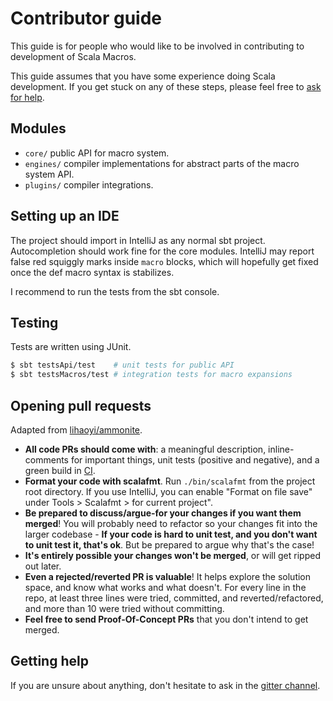 # Contributor guide

This guide is for people who would like to be involved in contributing to
development of Scala Macros.

This guide assumes that you have some experience doing Scala
development. If you get stuck on any of these steps, please feel free
to [ask for help](#getting-help).

## Modules

- `core/` public API for macro system.
- `engines/` compiler implementations for abstract parts of the macro system API.
- `plugins/` compiler integrations.

## Setting up an IDE

The project should import in IntelliJ as any normal sbt project.
Autocompletion should work fine for the core modules.
IntelliJ may report false red squiggly marks inside `macro` blocks, which will
hopefully get fixed once the def macro syntax is stabilizes.

I recommend to run the tests from the sbt console.

## Testing

Tests are written using JUnit.

```sh
$ sbt testsApi/test    # unit tests for public API
$ sbt testsMacros/test # integration tests for macro expansions
```

## Opening pull requests

Adapted from [lihaoyi/ammonite](https://github.com/lihaoyi/Ammonite).

- **All code PRs should come with**: a meaningful description, inline-comments
  for important things, unit tests (positive and negative), and a green build
  in [CI](https://travis-ci.org/scalacenter/macros).
- **Format your code with scalafmt**. Run `./bin/scalafmt` from the project
  root directory. If you use IntelliJ, you can enable "Format on file save"
  under Tools > Scalafmt > for current project".
- **Be prepared to discuss/argue-for your changes if you want them merged**!
  You will probably need to refactor so your changes fit into the larger
  codebase - **If your code is hard to unit test, and you don't want to unit
  test it, that's ok**. But be prepared to argue why that's the case!
- **It's entirely possible your changes won't be merged**, or will get ripped
  out later.
- **Even a rejected/reverted PR is valuable**! It helps explore the solution
  space, and know what works and what doesn't. For every line in the repo, at
  least three lines were tried, committed, and reverted/refactored, and more
  than 10 were tried without committing.
- **Feel free to send Proof-Of-Concept PRs** that you don't intend to get merged.

## Getting help

If you are unsure about anything, don't hesitate to ask in the
[gitter channel](https://gitter.im/scalacenter/scalafix).
